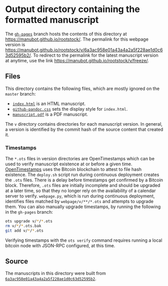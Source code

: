 # Output directory containing the formatted manuscript

The [`gh-pages`](https://github.com/manubot/rootstock/tree/gh-pages) branch hosts the contents of this directory at https://manubot.github.io/rootstock/.
The permalink for this webpage version is https://manubot.github.io/rootstock/v/6a3ac958e01a43a4a2a5f228ae1d0c63d52595b2/.
To redirect to the permalink for the latest manuscript version at anytime, use the link https://manubot.github.io/rootstock/v/freeze/.

## Files

This directory contains the following files, which are mostly ignored on the `master` branch:

+ [`index.html`](index.html) is an HTML manuscript.
+ [`github-pandoc.css`](github-pandoc.css) sets the display style for `index.html`.
+ [`manuscript.pdf`](manuscript.pdf) is a PDF manuscript.

The `v` directory contains directories for each manuscript version.
In general, a version is identified by the commit hash of the source content that created it.

### Timestamps

The `*.ots` files in version directories are OpenTimestamps which can be used to verify manuscript existence at or before a given time.
[OpenTimestamps](https://opentimestamps.org/) uses the Bitcoin blockchain to attest to file hash existence.
The `deploy.sh` script run during continuous deployment creates the `.ots` files.
There is a delay before timestamps get confirmed by a Bitcoin block.
Therefore, `.ots` files are initially incomplete and should be upgraded at a later time, so that they no longer rely on the availability of a calendar server to verify.
`webpage.py`, which is run during continuous deployment, identifies files matched by `webpage/v/**/*.ots` and attempts to upgrade them.
You can also manually upgrade timestamps, by running the following in the `gh-pages` branch:

```sh
ots upgrade v/*/*.ots
rm v/*/*.ots.bak
git add v/*/*.ots
```

Verifying timestamps with the `ots verify` command requires running a local bitcoin node with JSON-RPC configured, at this time.

## Source

The manuscripts in this directory were built from
[`6a3ac958e01a43a4a2a5f228ae1d0c63d52595b2`](https://github.com/manubot/rootstock/commit/6a3ac958e01a43a4a2a5f228ae1d0c63d52595b2).
